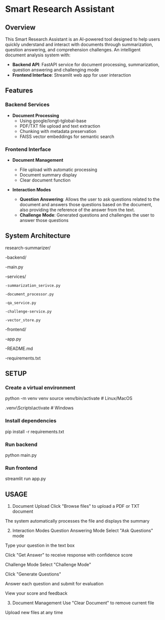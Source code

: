 # Smart Research Assistant
## Overview
This Smart Research Assistant is an AI-powered tool designed to help users quickly understand and interact with documents through summarization, question answering, and comprehension challenges. 
An intelligent document analysis system with:
- **Backend API**: FastAPI service for document processing, summarization, question answering and challenging mode
- **Frontend Interface**: Streamlit web app for user interaction

## Features

### Backend Services
- **Document Processing**
  - Using google/longt-tglobal-base
  - PDF/TXT file upload and text extraction
  - Chunking with metadata preservation
  - FAISS vector embeddings for semantic search

### Frontend Interface
- **Document Management**
  - File upload with automatic processing
  - Document summary display
  - Clear document function

- **Interaction Modes**
  - **Question Answering**: Allows the user to ask questions related to the document and answers those questions based on the document, also providing the reference of the answer from the text.
  - **Challenge Mode**: Generated questions and challenges the user to answer those questions

## System Architecture
research-summarizer/

-backend/

  -main.py

  -services/

    -summarization_serivce.py

    -document_processor.py

    -qa_service.py

    -challenge-service.py

    -vector_store.py

-frontend/

  -app.py

-README.md

-requirements.txt


## SETUP

### Create a virtual environment
python -m venv venv
source venv/bin/activate  # Linux/MacOS

.venv\Scripts\activate     # Windows

### Install dependencies
pip install -r requirements.txt

### Run backend
python main.py

### Run frontend
streamlit run app.py


## USAGE
1. Document Upload
Click "Browse files" to upload a PDF or TXT document

The system automatically processes the file and displays the summary

2. Interaction Modes
Question Answering Mode
Select "Ask Questions" mode

Type your question in the text box

Click "Get Answer" to receive response with confidence score

Challenge Mode
Select "Challenge Mode"

Click "Generate Questions"

Answer each question and submit for evaluation

View your score and feedback

3. Document Management
Use "Clear Document" to remove current file

Upload new files at any time